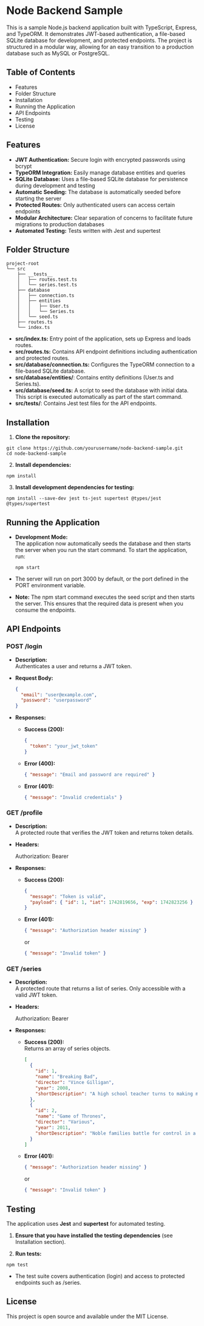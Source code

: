 # Node Backend Sample

This is a sample Node.js backend application built with TypeScript, Express, and TypeORM. It demonstrates JWT-based authentication, a file-based SQLite database for development, and protected endpoints. The project is structured in a modular way, allowing for an easy transition to a production database such as MySQL or PostgreSQL.

## Table of Contents

- Features
- Folder Structure
- Installation
- Running the Application
- API Endpoints
- Testing
- License

## Features

- **JWT Authentication:** Secure login with encrypted passwords using bcrypt
- **TypeORM Integration:** Easily manage database entities and queries
- **SQLite Database:** Uses a file-based SQLite database for persistence during development and testing
- **Automatic Seeding:** The database is automatically seeded before starting the server
- **Protected Routes:** Only authenticated users can access certain endpoints
- **Modular Architecture:** Clear separation of concerns to facilitate future migrations to production databases
- **Automated Testing:** Tests written with Jest and supertest

## Folder Structure

```
project-root  
└── src  
    ├── __tests__  
    │   ├── routes.test.ts  
    │   └── series.test.ts  
    ├── database  
    │   ├── connection.ts  
    │   ├── entities  
    │   │   ├── User.ts  
    │   │   └── Series.ts  
    │   └── seed.ts  
    ├── routes.ts  
    └── index.ts  
```

- **src/index.ts:** Entry point of the application, sets up Express and loads routes.
- **src/routes.ts:** Contains API endpoint definitions including authentication and protected routes.
- **src/database/connection.ts:** Configures the TypeORM connection to a file-based SQLite database.
- **src/database/entities/**: Contains entity definitions (User.ts and Series.ts).
- **src/database/seed.ts:** A script to seed the database with initial data. This script is executed automatically as part of the start command.
- **src/__tests__/**: Contains Jest test files for the API endpoints.

## Installation

1. **Clone the repository:**

```
git clone https://github.com/yourusername/node-backend-sample.git  
cd node-backend-sample
```

2. **Install dependencies:**

```
npm install
```

3. **Install development dependencies for testing:**

```
npm install --save-dev jest ts-jest supertest @types/jest @types/supertest
```

## Running the Application

- **Development Mode:**  
  The application now automatically seeds the database and then starts the server when you run the start command. To start the application, run:

  ```
  npm start
  ```

- The server will run on port 3000 by default, or the port defined in the PORT environment variable.

- **Note:** The npm start command executes the seed script and then starts the server. This ensures that the required data is present when you consume the endpoints.

## API Endpoints

### POST /login

- **Description:**  
  Authenticates a user and returns a JWT token.

- **Request Body:**
  ```json
  {
    "email": "user@example.com",
    "password": "userpassword"
  }
  ```

- **Responses:**
  - **Success (200):**
    ```json
    {
      "token": "your_jwt_token"
    }
    ```

  - **Error (400):**

    ```json
    { "message": "Email and password are required" }
    ```

  - **Error (401):**

    ```json
    { "message": "Invalid credentials" }
    ```

### GET /profile

- **Description:**  
  A protected route that verifies the JWT token and returns token details.

- **Headers:**

  Authorization: Bearer <token>

- **Responses:**
  - **Success (200):**

    ```json
    {
      "message": "Token is valid",
      "payload": { "id": 1, "iat": 1742819656, "exp": 1742823256 }
    }
    ```

  - **Error (401):**

    ```json
    { "message": "Authorization header missing" }  
    ```
    or 
    ```json 
    { "message": "Invalid token" }
    ```

### GET /series

- **Description:**  
  A protected route that returns a list of series. Only accessible with a valid JWT token.

- **Headers:**

  Authorization: Bearer <token>

- **Responses:**
  - **Success (200):**  
    Returns an array of series objects.

    ```json
    [
      {
        "id": 1,
        "name": "Breaking Bad",
        "director": "Vince Gilligan",
        "year": 2008,
        "shortDescription": "A high school teacher turns to making meth"
      },
      {
        "id": 2,
        "name": "Game of Thrones",
        "director": "Various",
        "year": 2011,
        "shortDescription": "Noble families battle for control in a fantasy land"
      }
    ]
    ```

  - **Error (401):**

    ```json
    { "message": "Authorization header missing" }  
    ```
    or 
    ```json 
    { "message": "Invalid token" }
    ```

## Testing

The application uses **Jest** and **supertest** for automated testing.

1. **Ensure that you have installed the testing dependencies** (see Installation section).

2. **Run tests:**

```
npm test
```

- The test suite covers authentication (login) and access to protected endpoints such as /series.

## License

This project is open source and available under the MIT License.
